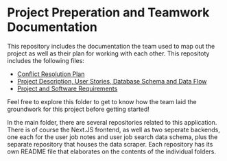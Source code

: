 # Project Preperation and Teamwork Documentation

This repository includes the documentation the team used to map out the project as well as their plan for working with each other. This repositoty includes the following files:

 - [Conflict Resolution Plan](https://github.com/TEAMV4D3R/project_prep/blob/main/project_prep_01.md)
 - [Project Description, User Stories, Database Schema and Data Flow](https://github.com/TEAMV4D3R/project_prep/blob/main/project_prep_04.md)
 - [Project and Software Requirements](https://github.com/TEAMV4D3R/project_prep/blob/main/requirements.md)

Feel free to explore this folder to get to know how the team laid the groundwork for this project before getting started!

In the main folder, there are several repositories related to this application. There is of course the Next.JS frontend, as well as two seperate backends, one each for the user job notes and user job search data schema, plus the separate repository that houses the data scraper. Each repository has its own README file that elaborates on the contents of the individual folders. 
